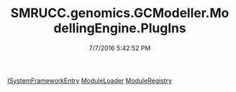 ﻿---
title: SMRUCC.genomics.GCModeller.ModellingEngine.PlugIns
date: 7/7/2016 5:42:52 PM
---

[ISystemFrameworkEntry](T-SMRUCC.genomics.GCModeller.ModellingEngine.PlugIns.ISystemFrameworkEntry.html)
[ModuleLoader](T-SMRUCC.genomics.GCModeller.ModellingEngine.PlugIns.ModuleLoader.html)
[ModuleRegistry](T-SMRUCC.genomics.GCModeller.ModellingEngine.PlugIns.ModuleRegistry.html)
